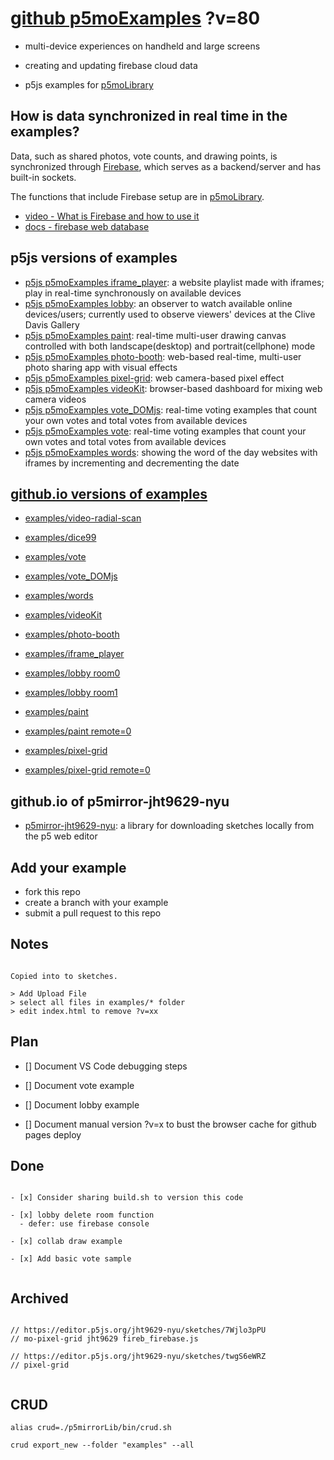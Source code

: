 # [github p5moExamples](https://github.com/molab-itp/p5moExamples.git) ?v=80

- multi-device experiences on handheld and large screens
- creating and updating firebase cloud data

- p5js examples for [p5moLibrary](https://github.com/molab-itp/p5moLibrary.git)

## How is data synchronized in real time in the examples?

Data, such as shared photos, vote counts, and drawing points, is synchronized through [Firebase](firebase.google.com), which serves as a backend/server and has built-in sockets.

The functions that include Firebase setup are in [p5moLibrary](https://github.com/molab-itp/p5moLibrary).

- [video - What is Firebase and how to use it](https://www.youtube.com/watch?v=p9pgI3Mg-So&list=PLl-K7zZEsYLnfwBe4WgEw9ao0J0N1LYDR&index=8)
- [docs - firebase web database](https://firebase.google.com/docs/database/web/start?hl=en&authuser=0)

## p5js versions of examples

- [p5js p5moExamples iframe_player](https://editor.p5js.org/jht9629-nyu/sketches/88yxquMBl): a website playlist made with iframes; play in real-time synchronously on available devices
- [p5js p5moExamples lobby](https://editor.p5js.org/jht9629-nyu/sketches/vP6sWN4Cu): an observer to watch available online devices/users; currently used to observe viewers' devices at the Clive Davis Gallery
- [p5js p5moExamples paint](https://editor.p5js.org/jht9629-nyu/sketches/nBefVKAbH): real-time multi-user drawing canvas controlled with both landscape(desktop) and portrait(cellphone) mode
- [p5js p5moExamples photo-booth](https://editor.p5js.org/jht9629-nyu/sketches/5VKqK34Ps): web-based real-time, multi-user photo sharing app with visual effects
- [p5js p5moExamples pixel-grid](https://editor.p5js.org/jht9629-nyu/sketches/CntV1JQNp): web camera-based pixel effect
- [p5js p5moExamples videoKit](https://editor.p5js.org/jht9629-nyu/sketches/KeRAIMzHN): browser-based dashboard for mixing web camera videos
- [p5js p5moExamples vote_DOMjs](https://editor.p5js.org/jht9629-nyu/sketches/CAgivET8K): real-time voting examples that count your own votes and total votes from available devices
- [p5js p5moExamples vote](https://editor.p5js.org/jht9629-nyu/sketches/EEafnQwr1): real-time voting examples that count your own votes and total votes from available devices
- [p5js p5moExamples words](https://editor.p5js.org/jht9629-nyu/sketches/23h3z1G82): showing the word of the day websites with iframes by incrementing and decrementing the date

## [github.io versions of examples](https://molab-itp.github.io/p5moExamples?v=80)

- [examples/video-radial-scan](examples/video-radial-scan?v=80)
- [examples/dice99](examples/dice99?v=80)

- [examples/vote](examples/vote?v=80)
- [examples/vote_DOMjs](examples/vote_DOMjs?v=80)
- [examples/words](examples/words?v=80)
- [examples/videoKit](examples/videoKit?v=80)
- [examples/photo-booth](examples/photo-booth?v=80)
- [examples/iframe_player](examples/iframe_player?v=80)

- [examples/lobby room0](examples/lobby?v=80&room=room0)
- [examples/lobby room1](examples/lobby?v=80&room=room1)
- [examples/paint](examples/paint?v=80)
- [examples/paint remote=0](examples/paint?v=80&remote=0)
- [examples/pixel-grid](examples/pixel-grid?v=80)
- [examples/pixel-grid remote=0](examples/pixel-grid?v=80&remote=0)

## github.io of p5mirror-jht9629-nyu

- [p5mirror-jht9629-nyu](https://jht9629-nyu.github.io/p5mirror-jht9629-nyu/p5projects-index.html): a library for downloading sketches locally from the p5 web editor

## Add your example

- fork this repo
- create a branch with your example
- submit a pull request to this repo

## Notes

```

Copied into to sketches.

> Add Upload File
> select all files in examples/* folder
> edit index.html to remove ?v=xx

```

## Plan

- [] Document VS Code debugging steps

- [] Document vote example

- [] Document lobby example

- [] Document manual version ?v=x to bust the browser cache for github pages deploy

## Done

```

- [x] Consider sharing build.sh to version this code

- [x] lobby delete room function
  - defer: use firebase console

- [x] collab draw example

- [x] Add basic vote sample


```

## Archived

```

// https://editor.p5js.org/jht9629-nyu/sketches/7Wjlo3pPU
// mo-pixel-grid jht9629 fireb_firebase.js

// https://editor.p5js.org/jht9629-nyu/sketches/twgS6eWRZ
// pixel-grid


```

## CRUD

```
alias crud=./p5mirrorLib/bin/crud.sh

crud export_new --folder "examples" --all

```

